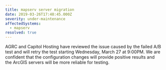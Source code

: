 ```yaml
---
title: mapserv server migration
date: 2019-03-26T17:48:45.000Z
severity: under-maintenance
affectedSystems:
  - mapserv
resolved: true
---
```


AGRC and Capitol Hosting have reviewed the issue caused by the failed A/B test and will retry the test starting Wednesday, March 27 at 9:00PM. We are confident that the configuration changes will provide positive results and the ArcGIS servers will be more reliable for testing.
